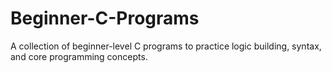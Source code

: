 # Beginner-C-Programs
A collection of beginner-level C programs to practice logic building, syntax, and core programming concepts.
